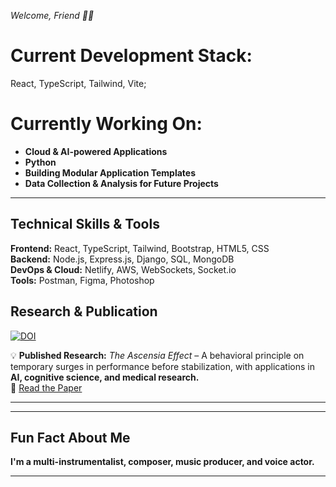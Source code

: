 *Welcome, Friend 👋🏼*  
# **Current Development Stack:** 
React, TypeScript, Tailwind, Vite;

# **Currently Working On:**
- **Cloud & AI-powered Applications**  
- **Python**
- **Building Modular Application Templates**  
- **Data Collection & Analysis for Future Projects**  

---
## **Technical Skills & Tools**  
**Frontend:** React, TypeScript, Tailwind, Bootstrap, HTML5, CSS  
**Backend:** Node.js, Express.js, Django, SQL, MongoDB  
**DevOps & Cloud:** Netlify, AWS, WebSockets, Socket.io  
**Tools:** Postman, Figma, Photoshop  

## **Research & Publication**  
[![DOI](https://zenodo.org/badge/DOI/10.5281/zenodo.14920556.svg)](https://doi.org/10.5281/zenodo.14920556)  

💡 **Published Research:** *The Ascensia Effect* – A behavioral principle on temporary surges in performance before stabilization, with applications in **AI, cognitive science, and medical research.**  
📄 [Read the Paper](https://doi.org/10.5281/zenodo.14920556)  

---


---

## **Fun Fact About Me**  
**I'm a multi-instrumentalist, composer, music producer, and voice actor.**  

---

